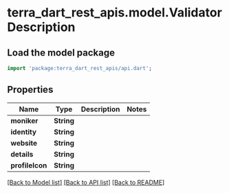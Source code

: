 # terra_dart_rest_apis.model.ValidatorDescription

## Load the model package
```dart
import 'package:terra_dart_rest_apis/api.dart';
```

## Properties
Name | Type | Description | Notes
------------ | ------------- | ------------- | -------------
**moniker** | **String** |  | 
**identity** | **String** |  | 
**website** | **String** |  | 
**details** | **String** |  | 
**profileIcon** | **String** |  | 

[[Back to Model list]](../README.md#documentation-for-models) [[Back to API list]](../README.md#documentation-for-api-endpoints) [[Back to README]](../README.md)



